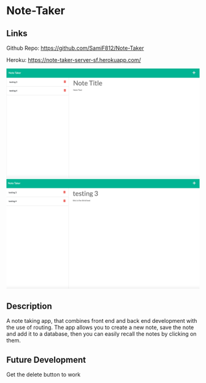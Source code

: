 # Note-Taker

## Links

Github Repo: https://github.com/SamiF812/Note-Taker

Heroku: https://note-taker-server-sf.herokuapp.com/




![shot1](./public/assets/images/shotnotes1.png)
![shot2](./public/assets/images/shotnotes2.png)

## Description

A note taking app, that combines front end and back end development with the use of routing. The app allows you to create a new note, save the note and add it to a database, then you can easily recall the notes by clicking on them. 

## Future Development

Get the delete button to work